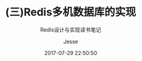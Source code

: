 ---
title: "(三)Redis多机数据库的实现"
subtitle: "Redis设计与实现读书笔记"
date:       2017-07-29 22:50:50
author: "Jesse"
tags:
  - Redis
---
